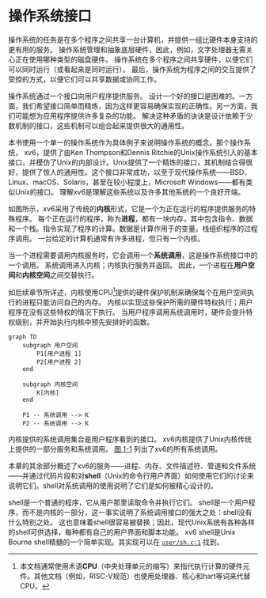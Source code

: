 # 操作系统接口

操作系统的任务是在多个程序之间共享一台计算机，并提供一组比硬件本身支持的更有用的服务。
操作系统管理和抽象底层硬件，因此，例如，文字处理器无需关心正在使用哪种类型的磁盘硬件。
操作系统在多个程序之间共享硬件，以便它们可以同时运行（或看起来是同时运行）。
最后，操作系统为程序之间的交互提供了受控的方式，以便它们可以共享数据或协同工作。

操作系统通过一个接口向用户程序提供服务。
设计一个好的接口是困难的。一方面，我们希望接口简单而精炼，因为这样更容易确保实现的正确性。另一方面，我们可能想为应用程序提供许多复杂的功能。
解决这种矛盾的诀诀是设计依赖于少数机制的接口，这些机制可以组合起来提供很大的通用性。

本书使用一个单一的操作系统作为具体例子来说明操作系统的概念。那个操作系统，
xv6，提供了由Ken Thompson和Dennis Ritchie的Unix操作系统引入的基本接口，并模仿了Unix的内部设计。Unix提供了一个精炼的接口，其机制结合得很好，提供了惊人的通用性。这个接口非常成功，以至于现代操作系统——BSD、Linux、macOS、Solaris，甚至在较小程度上，Microsoft Windows——都有类似Unix的接口。
理解xv6是理解这些系统以及许多其他系统的一个良好开端。

如图所示，xv6采用了传统的**内核**形式，它是一个为正在运行的程序提供服务的特殊程序。
每个正在运行的程序，称为**进程**，都有一块内存，其中包含指令、数据和一个栈。指令实现了程序的计算。数据是计算作用于的变量。栈组织程序的过程序调用。
一台给定的计算机通常有许多进程，但只有一个内核。

当一个进程需要调用内核服务时，它会调用一个**系统调用**，这是操作系统接口中的一个调用。
系统调用进入内核；内核执行服务并返回。
因此，一个进程在**用户空间**和**内核空间**之间交替执行。

如后续章节所详述，内核使用CPU[^1]提供的硬件保护机制来确保每个在用户空间执行的进程只能访问自己的内存。
内核以实现这些保护所需的硬件特权执行；用户程序在没有这些特权的情况下执行。
当用户程序调用系统调用时，硬件会提升特权级别，并开始执行内核中预先安排好的函数。


[^1]:本文档通常使用术语**CPU**（中央处理单元的缩写）来指代执行计算的硬件元件。其他文档（例如，RISC-V规范）也使用处理器、核心和hart等词来代替CPU。

```mermaid
graph TD
    subgraph 用户空间
        P1[用户进程 1]
        P2[用户进程 2]
    end

    subgraph 内核空间
        K[内核]
    end

    P1 -- 系统调用 --> K
    P2 -- 系统调用 --> K
```

内核提供的系统调用集合是用户程序看到的接口。
xv6内核提供了Unix内核传统上提供的一部分服务和系统调用。
[图 1-1](./processes-and-memory.md#fig-api) 列出了xv6的所有系统调用。

本章的其余部分概述了xv6的服务——进程、内存、文件描述符、管道和文件系统——并通过代码片段和对**shell**（Unix的命令行用户界面）如何使用它们的讨论来说明它们。shell对系统调用的使用说明了它们是如何被精心设计的。

shell是一个普通的程序，它从用户那里读取命令并执行它们。
shell是一个用户程序，而不是内核的一部分，这一事实说明了系统调用接口的强大之处：shell没有什么特别之处。
这也意味着shell很容易被替换；因此，现代Unix系统有各种各样的shell可供选择，每种都有自己的用户界面和脚本功能。
xv6 shell是Unix Bourne shell精髓的一个简单实现。其实现可以在 [`user/sh.c:1`](/source/xv6-riscv/user/sh.c.md#L1) 找到。